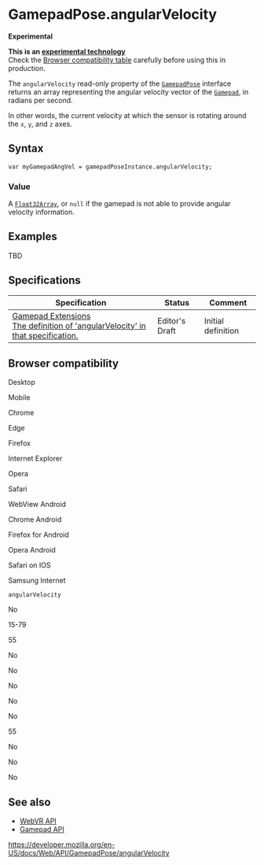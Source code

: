 GamepadPose.angularVelocity
===========================

**Experimental**

**This is an [experimental technology](https://developer.mozilla.org/en-US/docs/MDN/Guidelines/Conventions_definitions#experimental)**  
Check the [Browser compatibility table](#browser_compatibility) carefully before using this in production.

The `angularVelocity` read-only property of the [`GamepadPose`](../gamepadpose) interface returns an array representing the angular velocity vector of the [`Gamepad`](../gamepad), in radians per second.

In other words, the current velocity at which the sensor is rotating around the `x`, `y`, and `z` axes.

Syntax
------

    var myGamepadAngVel = gamepadPoseInstance.angularVelocity;

### Value

A [`Float32Array`](https://developer.mozilla.org/en-US/docs/Web/JavaScript/Reference/Global_Objects/Float32Array), or `null` if the gamepad is not able to provide angular velocity information.

Examples
--------

TBD

Specifications
--------------

<table><thead><tr class="header"><th>Specification</th><th>Status</th><th>Comment</th></tr></thead><tbody><tr class="odd"><td><a href="https://w3c.github.io/gamepad/extensions.html#dom-gamepadpose-angularvelocity">Gamepad Extensions<br />
<span class="small">The definition of 'angularVelocity' in that specification.</span></a></td><td><span class="spec-ed">Editor's Draft</span></td><td>Initial definition</td></tr></tbody></table>

Browser compatibility
---------------------

Desktop

Mobile

Chrome

Edge

Firefox

Internet Explorer

Opera

Safari

WebView Android

Chrome Android

Firefox for Android

Opera Android

Safari on IOS

Samsung Internet

`angularVelocity`

No

15-79

55

No

No

No

No

No

55

No

No

No

See also
--------

-   [WebVR API](../webvr_api)
-   [Gamepad API](../gamepad_api)

<a href="https://developer.mozilla.org/en-US/docs/Web/API/GamepadPose/angularVelocity" class="_attribution-link">https://developer.mozilla.org/en-US/docs/Web/API/GamepadPose/angularVelocity</a>
